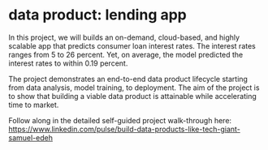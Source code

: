 # data product: lending app

In this project, we will builds an on-demand, cloud-based, and highly scalable app that predicts consumer loan interest rates. The interest rates ranges from 5 to 26 percent. Yet, on average, the model predicted the interest rates to within 0.19 percent.  

The project demonstrates an end-to-end data product lifecycle starting from data analysis, model training, to deployment. The aim of the project is to show that building a viable data product is attainable while accelerating time to market.

Follow along in the detailed self-guided project walk-through here: https://www.linkedin.com/pulse/build-data-products-like-tech-giant-samuel-edeh
